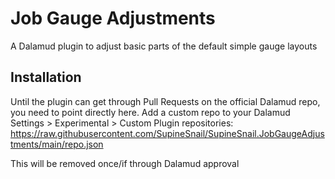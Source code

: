 # Job Gauge Adjustments
A Dalamud plugin to adjust basic parts of the default simple gauge layouts

## Installation
Until the plugin can get through Pull Requests on the official Dalamud repo, you need to point directly here.
Add a custom repo to your Dalamud Settings > Experimental > Custom Plugin repositories:
https://raw.githubusercontent.com/SupineSnail/SupineSnail.JobGaugeAdjustments/main/repo.json

This will be removed once/if through Dalamud approval